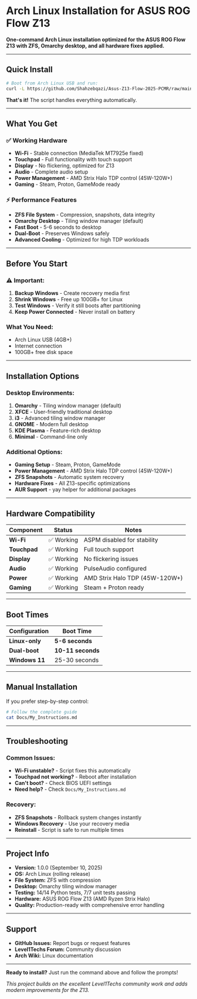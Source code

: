 # Arch Linux Installation for ASUS ROG Flow Z13

**One-command Arch Linux installation optimized for the ASUS ROG Flow Z13 with ZFS, Omarchy desktop, and all hardware fixes applied.**

---

## **Quick Install**

```bash
# Boot from Arch Linux USB and run:
curl -L https://github.com/Shahzebqazi/Asus-Z13-Flow-2025-PCMR/raw/main/Install.sh | bash
```

**That's it!** The script handles everything automatically.

---

## **What You Get**

### **✅ Working Hardware**
- **Wi-Fi** - Stable connection (MediaTek MT7925e fixed)
- **Touchpad** - Full functionality with touch support
- **Display** - No flickering, optimized for Z13
- **Audio** - Complete audio setup
- **Power Management** - AMD Strix Halo TDP control (45W-120W+)
- **Gaming** - Steam, Proton, GameMode ready

### **⚡ Performance Features**
- **ZFS File System** - Compression, snapshots, data integrity
- **Omarchy Desktop** - Tiling window manager (default)
- **Fast Boot** - 5-6 seconds to desktop
- **Dual-Boot** - Preserves Windows safely
- **Advanced Cooling** - Optimized for high TDP workloads

---

## **Before You Start**

### **⚠️ Important:**
1. **Backup Windows** - Create recovery media first
2. **Shrink Windows** - Free up 100GB+ for Linux
3. **Test Windows** - Verify it still boots after partitioning
4. **Keep Power Connected** - Never install on battery

### **What You Need:**
- Arch Linux USB (4GB+)
- Internet connection
- 100GB+ free disk space

---

## **Installation Options**

### **Desktop Environments:**
1. **Omarchy** - Tiling window manager (default)
2. **XFCE** - User-friendly traditional desktop
3. **i3** - Advanced tiling window manager
4. **GNOME** - Modern full desktop
5. **KDE Plasma** - Feature-rich desktop
6. **Minimal** - Command-line only

### **Additional Options:**
- **Gaming Setup** - Steam, Proton, GameMode
- **Power Management** - AMD Strix Halo TDP control (45W-120W+)
- **ZFS Snapshots** - Automatic system recovery
- **Hardware Fixes** - All Z13-specific optimizations
- **AUR Support** - yay helper for additional packages

---

## **Hardware Compatibility**

| Component | Status | Notes |
|-----------|--------|-------|
| **Wi-Fi** | ✅ Working | ASPM disabled for stability |
| **Touchpad** | ✅ Working | Full touch support |
| **Display** | ✅ Working | No flickering issues |
| **Audio** | ✅ Working | PulseAudio configured |
| **Power** | ✅ Working | AMD Strix Halo TDP (45W-120W+) |
| **Gaming** | ✅ Working | Steam + Proton ready |

---

## **Boot Times**

| Configuration | Boot Time |
|---------------|-----------|
| **Linux-only** | **5-6 seconds** |
| **Dual-boot** | **10-11 seconds** |
| **Windows 11** | 25-30 seconds |

---

## **Manual Installation**

If you prefer step-by-step control:

```bash
# Follow the complete guide
cat Docs/My_Instructions.md
```

---

## **Troubleshooting**

### **Common Issues:**
- **Wi-Fi unstable?** - Script fixes this automatically
- **Touchpad not working?** - Reboot after installation
- **Can't boot?** - Check BIOS UEFI settings
- **Need help?** - Check `Docs/My_Instructions.md`

### **Recovery:**
- **ZFS Snapshots** - Rollback system changes instantly
- **Windows Recovery** - Use your recovery media
- **Reinstall** - Script is safe to run multiple times

---

## **Project Info**

- **Version:** 1.0.0 (September 10, 2025)
- **OS:** Arch Linux (rolling release)
- **File System:** ZFS with compression
- **Desktop:** Omarchy tiling window manager
- **Testing:** 14/14 Python tests, 7/7 unit tests passing
- **Hardware:** ASUS ROG Flow Z13 (AMD Ryzen Strix Halo)
- **Quality:** Production-ready with comprehensive error handling

---

## **Support**

- **GitHub Issues:** Report bugs or request features
- **Level1Techs Forum:** Community discussion
- **Arch Wiki:** Linux documentation

---

**Ready to install?** Just run the command above and follow the prompts!

*This project builds on the excellent Level1Techs community work and adds modern improvements for the Z13.*